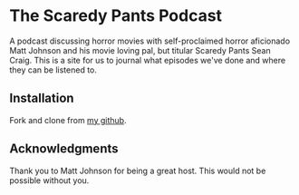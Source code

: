 # The Scaredy Pants Podcast 

A podcast discussing horror movies with self-proclaimed horror aficionado Matt Johnson and his movie loving pal, but titular Scaredy Pants Sean Craig. This is a site for us to journal what episodes we've done and where they can be listened to.


## Installation

Fork and clone from [my github](https://github.com/sscraig2015/Phase-2-Final-Project). 


## Acknowledgments
Thank you to Matt Johnson for being a great host. This would not be possible without you. 